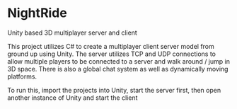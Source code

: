 # NightRide
Unity based 3D multiplayer server and client

This project utilizes C# to create a multiplayer client server model from ground up using Unity. The server utilizes TCP and UDP
connections to allow multiple players to be connected to a server and walk around / jump in 3D space. There is also a global chat
system as well as dynamically moving platforms.

To run this, import the projects into Unity, start the server first, then open another instance of Unity and start the client
